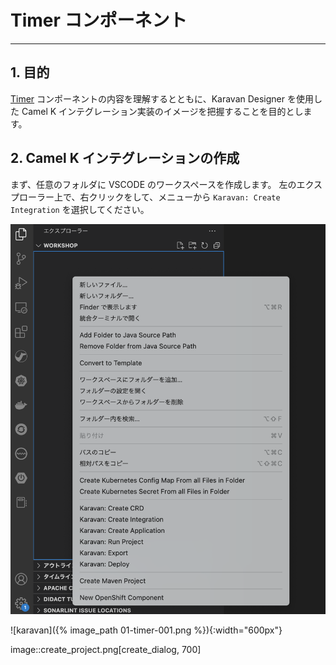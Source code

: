# Timer コンポーネント
---
## 1. 目的

[Timer](https://camel.apache.org/components/3.18.x/timer-component.html) コンポーネントの内容を理解するとともに、Karavan Designer を使用した Camel K インテグレーション実装のイメージを把握することを目的とします。

## 2. Camel K インテグレーションの作成

まず、任意のフォルダに VSCODE のワークスペースを作成します。
左のエクスプローラー上で、右クリックをして、メニューから `Karavan: Create Integration` を選択してください。

![](images/01-timer-001.png)

![karavan]({% image_path 01-timer-001.png %}){:width="600px"}

image::create_project.png[create_dialog, 700]